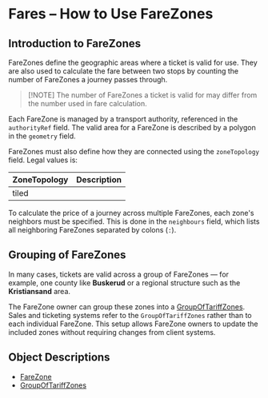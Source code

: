 # Fares – How to Use FareZones

## Introduction to FareZones

FareZones define the geographic areas where a ticket is valid for use. They are also used to calculate the fare between two stops by counting the number of FareZones a journey passes through.  
> [!NOTE] The number of FareZones a ticket is valid for may differ from the number used in fare calculation.

Each FareZone is managed by a transport authority, referenced in the `authorityRef` field. The valid area for a FareZone is described by a polygon in the `geometry` field.

FareZones must also define how they are connected using the `zoneTopology` field. Legal values is:

| ZoneTopology | Description |
|--------------|-------------|
| tiled        |             |

To calculate the price of a journey across multiple FareZones, each zone's neighbors must be specified. This is done in the `neighbours` field, which lists all neighboring FareZones separated by colons (`:`).

## Grouping of FareZones

In many cases, tickets are valid across a group of FareZones — for example, one county like **Buskerud** or a regional structure such as the **Kristiansand** area.

The FareZone owner can group these zones into a [GroupOfTariffZones](/10-Objects/GroupOfTariffZones.markdown). Sales and ticketing systems refer to the `GroupOfTariffZones` rather than to each individual FareZone. This setup allows FareZone owners to update the included zones without requiring changes from client systems.

## Object Descriptions

- [FareZone](/10-Objects/FareZone.markdown)
- [GroupOfTariffZones](/10-Objects/GroupOfTariffZones.markdown)

